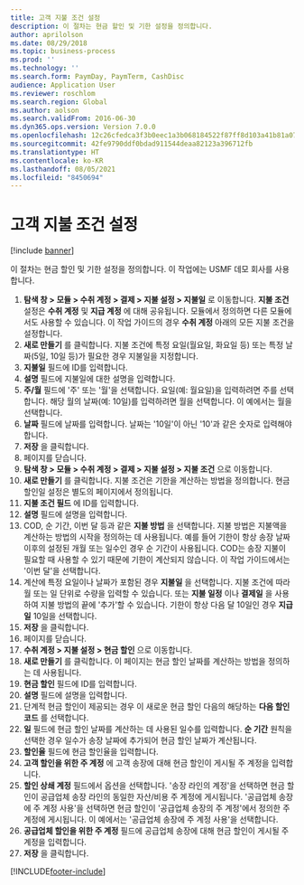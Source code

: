 ```yaml
---
title: 고객 지불 조건 설정
description: 이 절차는 현금 할인 및 기한 설정을 정의합니다.
author: aprilolson
ms.date: 08/29/2018
ms.topic: business-process
ms.prod: ''
ms.technology: ''
ms.search.form: PaymDay, PaymTerm, CashDisc
audience: Application User
ms.reviewer: roschlom
ms.search.region: Global
ms.author: aolson
ms.search.validFrom: 2016-06-30
ms.dyn365.ops.version: Version 7.0.0
ms.openlocfilehash: 12c26cfedca3f3b0eec1a3b068184522f87ff8d103a41b81a0775bf5a35d0e03
ms.sourcegitcommit: 42fe9790ddf0bdad911544deaa82123a396712fb
ms.translationtype: HT
ms.contentlocale: ko-KR
ms.lasthandoff: 08/05/2021
ms.locfileid: "8450694"
---
```

# <a name="establish-customer-payment-terms"></a>고객 지불 조건 설정

[!include [banner](../../includes/banner.md)]

이 절차는 현금 할인 및 기한 설정을 정의합니다. 이 작업에는 USMF 데모 회사를 사용합니다.

1. **탐색 창 > 모듈 > 수취 계정 > 결제 > 지불 설정 > 지불일** 로 이동합니다. **지불 조건** 설정은 **수취 계정** 및 **지급 계정** 에 대해 공유됩니다. 모듈에서 정의하면 다른 모듈에서도 사용할 수 있습니다. 이 작업 가이드의 경우 **수취 계정** 아래의 모든 지불 조건을 설정합니다.
2. **새로 만들기** 를 클릭합니다. 지불 조건에 특정 요일(월요일, 화요일 등) 또는 특정 날짜(5일, 10일 등)가 필요한 경우 지불일을 지정합니다. 
3. **지불일** 필드에 ID를 입력합니다.
4. **설명** 필드에 지불일에 대한 설명을 입력합니다.
5. **주/월** 필드에 '주' 또는 '월'을 선택합니다. 요일(예: 월요일)을 입력하려면 주를 선택합니다. 해당 월의 날짜(예: 10일)를 입력하려면 월을 선택합니다. 이 예에서는 월을 선택합니다. 
6. **날짜** 필드에 날짜를 입력합니다. 날짜는 '10일'이 아닌 '10'과 같은 숫자로 입력해야 합니다. 
7. **저장** 을 클릭합니다.
8. 페이지를 닫습니다.
9. **탐색 창 > 모듈 > 수취 계정 > 결제 > 지불 설정 > 지불 조건** 으로 이동합니다.
10. **새로 만들기** 를 클릭합니다. 지불 조건은 기한을 계산하는 방법을 정의합니다. 현금 할인일 설정은 별도의 페이지에서 정의됩니다. 
11. **지불 조건 필드** 에 ID를 입력합니다.
12. **설명** 필드에 설명을 입력합니다.
13. COD, 순 기간, 이번 달 등과 같은 **지불 방법** 을 선택합니다. 지불 방법은 지불액을 계산하는 방법의 시작을 정의하는 데 사용됩니다. 예를 들어 기한이 항상 송장 날짜 이후의 설정된 개월 또는 일수인 경우 순 기간이 사용됩니다. COD는 송장 지불이 필요할 때 사용할 수 있기 때문에 기한이 계산되지 않습니다. 이 작업 가이드에서는 '이번 달'을 선택합니다.  
14. 계산에 특정 요일이나 날짜가 포함된 경우 **지불일** 을 선택합니다. 지불 조건에 따라 월 또는 일 단위로 수량을 입력할 수 있습니다. 또는 **지불 일정** 이나 **결제일** 을 사용하여 지불 방법의 끝에 '추가'할 수 있습니다. 기한이 항상 다음 달 10일인 경우 **지급일** 10일을 선택합니다. 
15. **저장** 을 클릭합니다.
16. 페이지를 닫습니다.
17. **수취 계정 > 지불 설정 > 현금 할인** 으로 이동합니다.
18. **새로 만들기** 를 클릭합니다. 이 페이지는 현금 할인 날짜를 계산하는 방법을 정의하는 데 사용됩니다. 
19. **현금 할인** 필드에 ID를 입력합니다.
20. **설명** 필드에 설명을 입력합니다.
21. 단계적 현금 할인이 제공되는 경우 이 새로운 현금 할인 다음의 해당하는 **다음 할인 코드** 를 선택합니다.
22. **일** 필드에 현금 할인 날짜를 계산하는 데 사용된 일수를 입력합니다. **순 기간** 원칙을 선택한 경우 일수가 송장 날짜에 추가되어 현금 할인 날짜가 계산됩니다.  
23. **할인율** 필드에 현금 할인율을 입력합니다.
24. **고객 할인을 위한 주 계정** 에 고객 송장에 대해 현금 할인이 게시될 주 계정을 입력합니다.
25. **할인 상쇄 계정** 필드에서 옵션을 선택합니다. '송장 라인의 계정'을 선택하면 현금 할인이 공급업체 송장 라인의 동일한 자산/비용 주 계정에 게시됩니다. '공급업체 송장에 주 계정 사용'을 선택하면 현금 할인이 '공급업체 송장의 주 계정'에서 정의한 주 계정에 게시됩니다. 이 예에서는 '공급업체 송장에 주 계정 사용'을 선택합니다. 
26. **공급업체 할인을 위한 주 계정** 필드에 공급업체 송장에 대해 현금 할인이 게시될 주 계정을 입력합니다.
27. **저장** 을 클릭합니다.



[!INCLUDE[footer-include](../../../includes/footer-banner.md)]